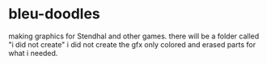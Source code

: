 # bleu-doodles
making graphics for Stendhal and other games.
there will be a folder called "i did not create"  i did not create the gfx only colored and erased parts for what i needed.
